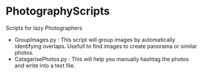 # PhotographyScripts
Scripts for lazy Photographers

* GroupImages.py : This script will group images by automatically identifying overlaps. Usefull to find images to create panorama or similar photos.
* CatagarisePhotos.py : This will help you manually hashtag the photos and write into a text file.

                 